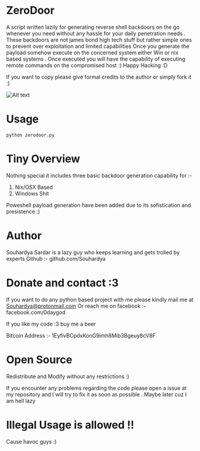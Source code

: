 # ZeroDoor

A script written lazily for generating reverse shell backdoors on the go whenever you need without any hassle for your daily penetration needs .
These backdoors are not james bond high tech stuff but rather simple ones to prevent over exploitation and limited capabilities 
Once you generate the payload somehow execute on the concerned system either Win or nix based systems  .
Once executed you will have the capability of executing remote commands on the compromised host :) 
Happy Hacking :D

If you want to copy please give formal credits to the author or simply fork it :)

![Alt text](http://oi68.tinypic.com/vo5s29.jpg "Screenshot")

# Usage 
```
python zerodoor.py

```

# Tiny Overview

Nothing special it includes three basic backdoor generation capability for :- 

1. Nix/OSX Based
2. Windows Shit  

Poweshell payload generation have been added due to its sofistication and presistence :)


# Author 

Souhardya Sardar is a lazy guy who keeps learning and gets trolled by experts 
Github :- github.com/Souhardya 

# Donate and contact :3 

If you want to do any python based project with me please kindly mail me at Souhardya@protonmail.com
Or reach me on facebook :- facebook.com/0daygod 

If you like my code :3 buy me a beer 

Bitcoin Address :- 1EyfivBCpdxKonG9imh8Mib3Bgeuy8cV8F


# Open Source 

Redistribute and Modify without any restrictions :)

If you encounter any problems regarding the code please open 
a issue at my repository and I will try to fix it as 
soon as possible . Maybe later cuz I am hell lazy 
 

# Illegal Usage is allowed !!

Cause havoc guys :)
